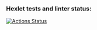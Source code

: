### Hexlet tests and linter status:
[![Actions Status](https://github.com/Oleg995/java-project-lvl1/workflows/hexlet-check/badge.svg)](https://github.com/Oleg995/java-project-lvl1/actions)